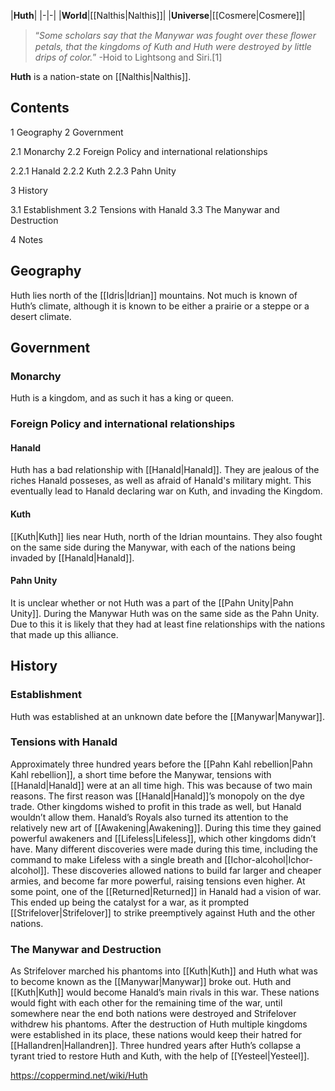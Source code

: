 |**Huth**|
|-|-|
|**World**|[[Nalthis\|Nalthis]]|
|**Universe**|[[Cosmere\|Cosmere]]|

>“*Some scholars say that the Manywar was fought over these ﬂower petals, that the kingdoms of Kuth and Huth were destroyed by little drips of color.*”
\-Hoid to Lightsong and Siri.[1]


**Huth** is a nation-state on [[Nalthis\|Nalthis]].

## Contents

1 Geography
2 Government

2.1 Monarchy
2.2 Foreign Policy and international relationships

2.2.1 Hanald
2.2.2 Kuth
2.2.3 Pahn Unity




3 History

3.1 Establishment
3.2 Tensions with Hanald
3.3 The Manywar and Destruction


4 Notes


## Geography
Huth lies north of the [[Idris\|Idrian]] mountains. Not much is known of Huth’s climate, although it is known to be either a prairie or a steppe or a desert climate.

## Government
### Monarchy
Huth is a kingdom, and as such it has a king or queen.

### Foreign Policy and international relationships
#### Hanald
Huth has a bad relationship with [[Hanald\|Hanald]]. They are jealous of the riches Hanald posseses, as well as afraid of Hanald's military might.
This eventually lead to Hanald declaring war on Kuth, and invading the Kingdom.

#### Kuth
[[Kuth\|Kuth]] lies near Huth, north of the Idrian mountains. They also fought on the same side during the Manywar, with each of the nations being invaded by [[Hanald\|Hanald]].

#### Pahn Unity
It is unclear whether or not Huth was a part of the [[Pahn Unity\|Pahn Unity]].
During the Manywar Huth was on the same side as the Pahn Unity. Due to this it is likely that they had at least fine relationships with the nations that made up this alliance.

## History
### Establishment
Huth was established at an unknown date before the [[Manywar\|Manywar]].

### Tensions with Hanald
Approximately three hundred years before the [[Pahn Kahl rebellion\|Pahn Kahl rebellion]], a short time before the Manywar, tensions with [[Hanald\|Hanald]] were at an all time high. This was because of two main reasons.
The first reason was [[Hanald\|Hanald]]’s monopoly on the dye trade. Other kingdoms wished to profit in this trade as well, but Hanald wouldn’t allow them.
Hanald’s Royals also turned its attention to the relatively new art of [[Awakening\|Awakening]]. During this time they gained powerful awakeners and [[Lifeless\|Lifeless]], which other kingdoms didn’t have. Many different discoveries were made during this time, including the command to make Lifeless with a single breath and [[Ichor-alcohol\|Ichor-alcohol]]. These discoveries allowed nations to build far larger and cheaper armies, and become far more powerful, raising tensions even higher.
At some point, one of the [[Returned\|Returned]] in Hanald had a vision of war. This ended up being the catalyst for a war, as it prompted [[Strifelover\|Strifelover]] to strike preemptively against Huth and the other nations.

### The Manywar and Destruction
As Strifelover marched his phantoms into [[Kuth\|Kuth]] and Huth what was to become known as the [[Manywar\|Manywar]] broke out.
Huth and [[Kuth\|Kuth]] would become Hanald’s main rivals in this war. These nations would fight with each other for the remaining time of the war, until somewhere near the end both nations were destroyed and Strifelover withdrew his phantoms.
After the destruction of Huth multiple kingdoms were established in its place, these nations would keep their hatred for [[Hallandren\|Hallandren]]. Three hundred years after Huth’s collapse a tyrant tried to restore Huth and Kuth, with the help of [[Yesteel\|Yesteel]].



https://coppermind.net/wiki/Huth